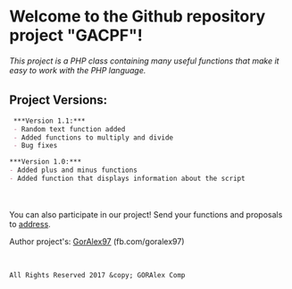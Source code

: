 # Welcome to the Github repository project "GACPF"!
###### This project is a PHP class containing many useful functions that make it easy to work with the PHP language.

## Project Versions:
```markdown
 ***Version 1.1:***
 - Random text function added
 - Added functions to multiply and divide
 - Bug fixes

***Version 1.0:***
- Added plus and minus functions
- Added function that displays information about the script
```

<br><br>
You can also participate in our project!
Send your functions and proposals to [address](mailto:5267720@gmail.com).

Author project's: [GorAlex97](http://fb.com/goralex97) (fb.com/goralex97)

<br>

```text
All Rights Reserved 2017 &copy; GORAlex Comp
```
